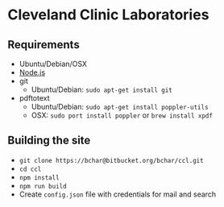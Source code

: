# Cleveland Clinic Laboratories

## Requirements

- Ubuntu/Debian/OSX
- [Node.js](https://github.com/joyent/node/wiki/Installing-Node.js-via-package-manager)
- git
    - Ubuntu/Debian: `sudo apt-get install git`
- pdftotext
    - Ubuntu/Debian: `sudo apt-get install poppler-utils`
    - OSX: `sudo port install poppler` or `brew install xpdf`

## Building the site

- `git clone https://bchar@bitbucket.org/bchar/ccl.git`
- `cd ccl`
- `npm install`
- `npm run build`
- Create `config.json` file with credentials for mail and search